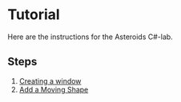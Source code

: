 ﻿# Tutorial
Here are the instructions for the Asteroids C#-lab.

## Steps
1. [Creating a window](Part-01_Creating-a-Window.md)
2. [Add a Moving Shape](Part-02_Add-a-Moving-Shape.md)

